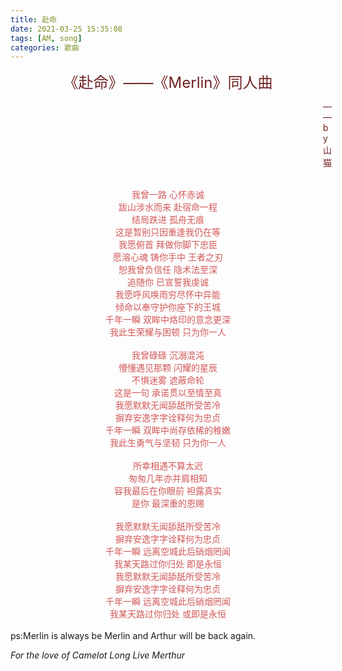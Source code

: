 ```yaml
---
title: 赴命
date: 2021-03-25 15:35:08
tags: [AM, song]
categories: 歌曲
---
```

<center><font size=5 color="#6f2121"> 《赴命》——《Merlin》同人曲</font></center>
<font size4 color="#6f2121"><p style=" padding-left:500px; " >—— by 山猫</p></font>
<br/>
<font color="#d25858"><center>我曾一路 心怀赤诚</center></font>
<font color="#d25858"><center>跋山涉水而来 赴宿命一程</center></font>
<font color="#d25858"><center>结局跌进 孤舟无痕</center></font>
<font color="#d25858"><center>这是暂别只因重逢我仍在等</center></font>
<font color="#d25858"><center>我愿俯首 拜做你脚下忠臣</center></font>
<font color="#d25858"><center>愿溶心魂 铸你手中 王者之刃</center></font>
<font color="#d25858"><center>恕我曾负信任 隐术法至深</center></font>
<font color="#d25858"><center>追随你 已宣誓我虔诚</center></font>
<font color="#d25858"><center>我愿呼风唤雨穷尽怀中异能</center></font>
<font color="#d25858"><center>倾命以奉守护你座下的王城</center></font>
<font color="#d25858"><center>千年一瞬 双眸中烙印的意念更深</center></font>
<font color="#d25858"><center>我此生荣耀与困顿 只为你一人</center></font>
<!--more-->
<br/>
<font color="#d25858"><center>我曾碌碌 沉溺混沌</center></font>
<font color="#d25858"><center>懵懂遇见那颗 闪耀的星辰</center></font>
<font color="#d25858"><center>不惧迷雾 遮蔽命轮</center></font>
<font color="#d25858"><center>这是一句 承诺贯以至情至真</center></font>
<font color="#d25858"><center>我愿默默无闻舔舐所受苦冷</center></font>
<font color="#d25858"><center>摒弃安逸字字诠释何为忠贞</center></font>
<font color="#d25858"><center>千年一瞬 双眸中尚存依稀的稚嫩</center></font>
<font color="#d25858"><center>我此生勇气与坚韧 只为你一人</center></font>
<br/>
<font color="#d25858"><center>所幸相遇不算太迟</center></font>
<font color="#d25858"><center>匆匆几年亦并肩相知</center></font>
<font color="#d25858"><center>容我最后在你眼前 袒露真实</center></font>
<font color="#d25858"><center>是你 最深重的恩赐</center>
<br/></font>
<font color="#d25858"><center>我愿默默无闻舔舐所受苦冷</center></font>
<font color="#d25858"><center>摒弃安逸字字诠释何为忠贞</center></font>
<font color="#d25858"><center>千年一瞬 远离空城此后硝烟罔闻</center></font>
<font color="#d25858"><center>我某天路过你归处 即是永恒</center></font>
<font color="#d25858"><center>我愿默默无闻舔舐所受苦冷</center></font>
<font color="#d25858"><center>摒弃安逸字字诠释何为忠贞</center></font>
<font color="#d25858"><center>千年一瞬 远离空城此后硝烟罔闻</center></font>
<font color="#d25858"><center>我某天路过你归处 或即是永恒</center></font>
<br/>
ps:Merlin is always be Merlin and Arthur will be back again.

_For the love of Camelot_
_Long Live Merthur_